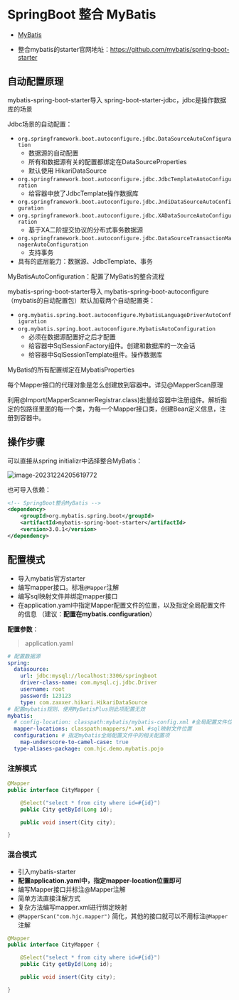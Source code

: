 # SpringBoot 整合 MyBatis

- [MyBatis](../../../../../MyBatis/README.md)

- 整合mybatis的starter官网地址：https://github.com/mybatis/spring-boot-starter

## 自动配置原理

mybatis-spring-boot-starter导入 spring-boot-starter-jdbc，jdbc是操作数据库的场景

Jdbc场景的自动配置：

- `org.springframework.boot.autoconfigure.jdbc.DataSourceAutoConfiguration`
  - 数据源的自动配置
  - 所有和数据源有关的配置都绑定在DataSourceProperties
  - 默认使用 HikariDataSource
- `org.springframework.boot.autoconfigure.jdbc.JdbcTemplateAutoConfiguration`
  - 给容器中放了JdbcTemplate操作数据库
- `org.springframework.boot.autoconfigure.jdbc.JndiDataSourceAutoConfiguration`
- `org.springframework.boot.autoconfigure.jdbc.XADataSourceAutoConfiguration`
  - 基于XA二阶提交协议的分布式事务数据源
- `org.springframework.boot.autoconfigure.jdbc.DataSourceTransactionManagerAutoConfiguration`
  - 支持事务
- 具有的底层能力：数据源、JdbcTemplate、事务

MyBatisAutoConfiguration：配置了MyBatis的整合流程

mybatis-spring-boot-starter导入 mybatis-spring-boot-autoconfigure（mybatis的自动配置包）默认加载两个自动配置类：

- `org.mybatis.spring.boot.autoconfigure.MybatisLanguageDriverAutoConfiguration`
- `org.mybatis.spring.boot.autoconfigure.MybatisAutoConfiguration`
  - 必须在数据源配置好之后才配置
  - 给容器中SqlSessionFactory组件。创建和数据库的一次会话
  - 给容器中SqlSessionTemplate组件。操作数据库

MyBatis的所有配置绑定在MybatisProperties

每个Mapper接口的代理对象是怎么创建放到容器中。详见@MapperScan原理

利用@Import(MapperScannerRegistrar.class)批量给容器中注册组件。解析指定的包路径里面的每一个类，为每一个Mapper接口类，创建Bean定义信息，注册到容器中。

## 操作步骤

可以直接从spring initializr中选择整合MyBatis：

![image-20231224205619772](https://cdn.jsdelivr.net/gh/letengzz/tc2/img202312242056982.png)

也可导入依赖：

```xml
<!-- SpringBoot整合MyBatis -->
<dependency>
	<groupId>org.mybatis.spring.boot</groupId>
    <artifactId>mybatis-spring-boot-starter</artifactId>
    <version>3.0.1</version>
</dependency>
```

## 配置模式

- 导入mybatis官方starter
- 编写mapper接口。标准`@Mapper`注解
- 编写sql映射文件并绑定mapper接口
- 在application.yaml中指定Mapper配置文件的位置，以及指定全局配置文件的信息 （建议：**配置在mybatis.configuration**）

**配置参数**：

> application.yaml

```yaml
# 配置数据源
spring:
  datasource:
    url: jdbc:mysql://localhost:3306/springboot
    driver-class-name: com.mysql.cj.jdbc.Driver
    username: root
    password: 123123
    type: com.zaxxer.hikari.HikariDataSource
# 配置mybatis规则、使⽤MyBatisPlus则此项配置⽆效
mybatis:
  # config-location: classpath:mybatis/mybatis-config.xml #全局配置文件位置
  mapper-locations: classpath:mappers/*.xml #sql映射文件位置
  configuration: # 指定mybatis全局配置⽂件中的相关配置项
    map-underscore-to-camel-case: true
  type-aliases-package: com.hjc.demo.mybatis.pojo
```

### 注解模式

```java
@Mapper
public interface CityMapper {

    @Select("select * from city where id=#{id}")
    public City getById(Long id);

    public void insert(City city);

}
```

### 混合模式

- 引入mybatis-starter
- **配置application.yaml中，指定mapper-location位置即可**
- 编写Mapper接口并标注@Mapper注解
- 简单方法直接注解方式
- 复杂方法编写mapper.xml进行绑定映射
- `@MapperScan("com.hjc.mapper")` 简化，其他的接口就可以不用标注`@Mapper`注解

```java
@Mapper
public interface CityMapper {

    @Select("select * from city where id=#{id}")
    public City getById(Long id);

    public void insert(City city);

}
```

